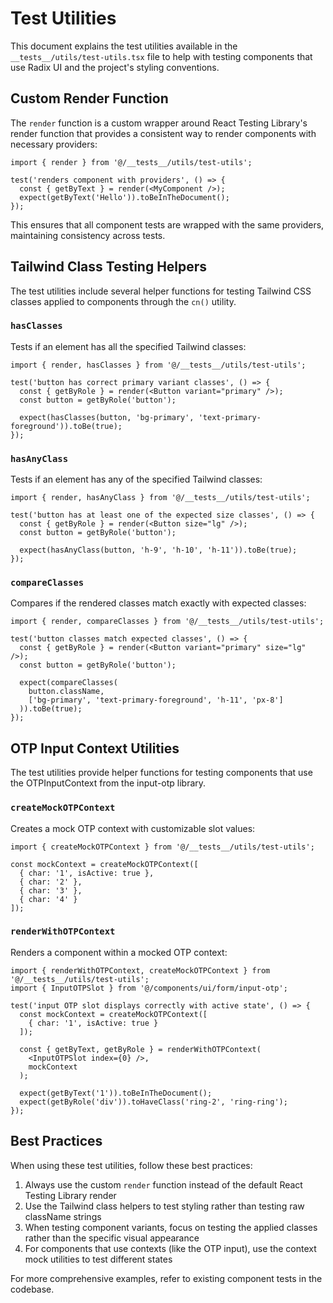 # Test Utilities

This document explains the test utilities available in the `__tests__/utils/test-utils.tsx` file to help with testing components that use Radix UI and the project's styling conventions.

## Custom Render Function

The `render` function is a custom wrapper around React Testing Library's render function that provides a consistent way to render components with necessary providers:

```tsx
import { render } from '@/__tests__/utils/test-utils';

test('renders component with providers', () => {
  const { getByText } = render(<MyComponent />);
  expect(getByText('Hello')).toBeInTheDocument();
});
```

This ensures that all component tests are wrapped with the same providers, maintaining consistency across tests.

## Tailwind Class Testing Helpers

The test utilities include several helper functions for testing Tailwind CSS classes applied to components through the `cn()` utility.

### `hasClasses`

Tests if an element has all the specified Tailwind classes:

```tsx
import { render, hasClasses } from '@/__tests__/utils/test-utils';

test('button has correct primary variant classes', () => {
  const { getByRole } = render(<Button variant="primary" />);
  const button = getByRole('button');
  
  expect(hasClasses(button, 'bg-primary', 'text-primary-foreground')).toBe(true);
});
```

### `hasAnyClass`

Tests if an element has any of the specified Tailwind classes:

```tsx
import { render, hasAnyClass } from '@/__tests__/utils/test-utils';

test('button has at least one of the expected size classes', () => {
  const { getByRole } = render(<Button size="lg" />);
  const button = getByRole('button');
  
  expect(hasAnyClass(button, 'h-9', 'h-10', 'h-11')).toBe(true);
});
```

### `compareClasses`

Compares if the rendered classes match exactly with expected classes:

```tsx
import { render, compareClasses } from '@/__tests__/utils/test-utils';

test('button classes match expected classes', () => {
  const { getByRole } = render(<Button variant="primary" size="lg" />);
  const button = getByRole('button');
  
  expect(compareClasses(
    button.className,
    ['bg-primary', 'text-primary-foreground', 'h-11', 'px-8']
  )).toBe(true);
});
```

## OTP Input Context Utilities

The test utilities provide helper functions for testing components that use the OTPInputContext from the input-otp library.

### `createMockOTPContext`

Creates a mock OTP context with customizable slot values:

```tsx
import { createMockOTPContext } from '@/__tests__/utils/test-utils';

const mockContext = createMockOTPContext([
  { char: '1', isActive: true },
  { char: '2' },
  { char: '3' },
  { char: '4' }
]);
```

### `renderWithOTPContext`

Renders a component within a mocked OTP context:

```tsx
import { renderWithOTPContext, createMockOTPContext } from '@/__tests__/utils/test-utils';
import { InputOTPSlot } from '@/components/ui/form/input-otp';

test('input OTP slot displays correctly with active state', () => {
  const mockContext = createMockOTPContext([
    { char: '1', isActive: true }
  ]);
  
  const { getByText, getByRole } = renderWithOTPContext(
    <InputOTPSlot index={0} />, 
    mockContext
  );
  
  expect(getByText('1')).toBeInTheDocument();
  expect(getByRole('div')).toHaveClass('ring-2', 'ring-ring');
});
```

## Best Practices

When using these test utilities, follow these best practices:

1. Always use the custom `render` function instead of the default React Testing Library render
2. Use the Tailwind class helpers to test styling rather than testing raw className strings
3. When testing component variants, focus on testing the applied classes rather than the specific visual appearance
4. For components that use contexts (like the OTP input), use the context mock utilities to test different states

For more comprehensive examples, refer to existing component tests in the codebase. 